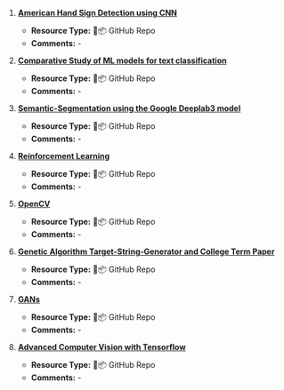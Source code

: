 1. [**American Hand Sign Detection using CNN**](https://github.com/proy9714/American-Hand-Sign-Detection-using-CNN)
   - **Resource Type:** 💌📦 GitHub Repo
   - **Comments:** -

2. [**Comparative Study of ML models for text classification**](https://github.com/proy9714/Comparative-Study-of-ML-models-for-Text-Classification)
   - **Resource Type:** 💌📦 GitHub Repo
   - **Comments:** -

3. [**Semantic-Segmentation using the Google Deeplab3 model**](https://github.com/proy9714/Semantic-Segmentation)
   - **Resource Type:** 💌📦 GitHub Repo
   - **Comments:** -

4. [**Reinforcement Learning**](https://github.com/proy9714/ReinforcementLearning)
   - **Resource Type:** 💌📦 GitHub Repo
   - **Comments:** -

5. [**OpenCV**](https://github.com/proy9714/OpenCV)
   - **Resource Type:** 💌📦 GitHub Repo
   - **Comments:** -

6. [**Genetic Algorithm Target-String-Generator and College Term Paper**](https://github.com/proy9714/Genetic-Algorithm-Target-String-Generator-and-Term-Papers)
   - **Resource Type:** 💌📦 GitHub Repo
   - **Comments:** -

7. [**GANs**](https://github.com/proy9714/GANs)
   - **Resource Type:** 💌📦 GitHub Repo
   - **Comments:** -

8. [**Advanced Computer Vision with Tensorflow**](https://github.com/proy9714/AdvancedComputerVisionUsingTensorflow)
   - **Resource Type:** 💌📦 GitHub Repo
   - **Comments:** -

